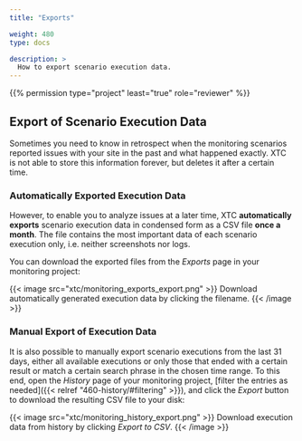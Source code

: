 ```yaml
---
title: "Exports"

weight: 480
type: docs

description: >
  How to export scenario execution data.
---
```


{{% permission type="project" least="true" role="reviewer" %}}

## Export of Scenario Execution Data

Sometimes you need to know in retrospect when the monitoring scenarios reported issues with your site in the past and what happened exactly. XTC is not able to store this information forever, but deletes it after a certain time. 

### Automatically Exported Execution Data

However, to enable you to analyze issues at a later time, XTC **automatically exports** scenario execution data in condensed form as a CSV file **once a month**. The file contains the most important data of each scenario execution only, i.e. neither screenshots nor logs. 

You can download the exported files from the _Exports_ page in your monitoring project:

{{< image src="xtc/monitoring_exports_export.png" >}}
Download automatically generated execution data by clicking the filename.
{{< /image >}}  

### Manual Export of Execution Data

It is also possible to manually export scenario executions from the last 31 days, either all available executions or only those that ended with a certain result or match a certain search phrase in the chosen time range. To this end, open the _History_ page of your monitoring project, [filter the entries as needed]({{< relref "460-history/#filtering" >}}), and click the _Export_ button to download the resulting CSV file to your disk:

{{< image src="xtc/monitoring_history_export.png" >}}
Download execution data from history by clicking _Export to CSV_.
{{< /image >}}  


